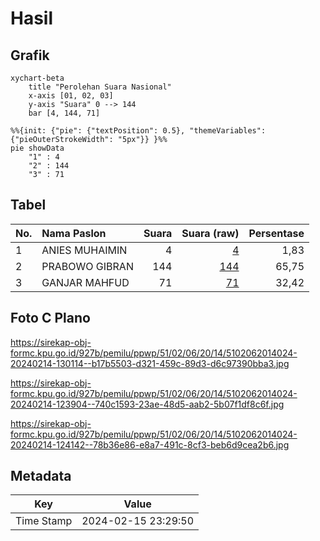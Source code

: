 # Hasil

## Grafik

```mermaid
xychart-beta
    title "Perolehan Suara Nasional"
    x-axis [01, 02, 03]
    y-axis "Suara" 0 --> 144
    bar [4, 144, 71]
```

```mermaid
%%{init: {"pie": {"textPosition": 0.5}, "themeVariables": {"pieOuterStrokeWidth": "5px"}} }%%
pie showData
    "1" : 4
    "2" : 144
    "3" : 71
```

## Tabel

| No. | Nama Paslon    | Suara | Suara (raw) | Persentase |
|:--- |:-------------- | -----:| -----------:| ----------:|
| 1   | ANIES MUHAIMIN | 4     | [4][p-1]    | 1,83       |
| 2   | PRABOWO GIBRAN | 144   | [144][p-2]  | 65,75      |
| 3   | GANJAR MAHFUD  | 71    | [71][p-3]   | 32,42      |


[p-1]: https://github.com/gigit-pemilu/pemilu-2024/blob/main/pilpres/hitung-suara/sub/51-bali/sub/02-tabanan/sub/06-kediri/sub/2014-abian-tuwung/sub/024-tps/sub/paslon-1.txt
[p-2]: https://github.com/gigit-pemilu/pemilu-2024/blob/main/pilpres/hitung-suara/sub/51-bali/sub/02-tabanan/sub/06-kediri/sub/2014-abian-tuwung/sub/024-tps/sub/paslon-2.txt
[p-3]: https://github.com/gigit-pemilu/pemilu-2024/blob/main/pilpres/hitung-suara/sub/51-bali/sub/02-tabanan/sub/06-kediri/sub/2014-abian-tuwung/sub/024-tps/sub/paslon-3.txt

## Foto C Plano

https://sirekap-obj-formc.kpu.go.id/927b/pemilu/ppwp/51/02/06/20/14/5102062014024-20240214-130114--b17b5503-d321-459c-89d3-d6c97390bba3.jpg

https://sirekap-obj-formc.kpu.go.id/927b/pemilu/ppwp/51/02/06/20/14/5102062014024-20240214-123904--740c1593-23ae-48d5-aab2-5b07f1df8c6f.jpg

https://sirekap-obj-formc.kpu.go.id/927b/pemilu/ppwp/51/02/06/20/14/5102062014024-20240214-124142--78b36e86-e8a7-491c-8cf3-beb6d9cea2b6.jpg


## Metadata

| Key        | Value               |
| ---------- | ------------------- |
| Time Stamp | 2024-02-15 23:29:50 |



